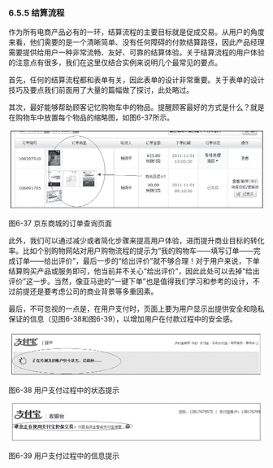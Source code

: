 ### 6.5.5 结算流程

作为所有电商产品必有的一环，结算流程的主要目标就是促成交易。从用户的角度来看，他们需要的是一个清晰简单、没有任何障碍的付款结算路径，因此产品经理需要提供给用户一种非常流畅、友好、可靠的结算体验。关于结算流程的用户体验的注意点有很多，我们在这里仅结合实例来说明几个最常见的要点。

首先，任何的结算流程都和表单有关，因此表单的设计非常重要。关于表单的设计技巧及要点我们前面用了大量的篇幅做了探讨，此处略过。

其次，最好能够帮助顾客记忆购物车中的物品。提醒顾客最好的方式是什么？就是在购物车中放置每个物品的缩略图，如图6-37所示。

![](images/image01517_jpeg)

图6-37 京东商城的订单查询页面

此外，我们可以通过减少或者简化步骤来提高用户体验，进而提升商业目标的转化率。比如个别购物网站对用户购物流程的提示为“我的购物车——填写订单——完成订单——给出评价”，最后一步的“给出评价”就不够合理！对于用户来说，下单结算购买产品或服务即可，他当前并不关心“给出评价”，因此此处可以去掉“给出评价”这一步。当然，像亚马逊的“一键下单”也是值得我们学习和参考的设计，不过前提还是要考虑公司的商业背景等多重因素。

最后，不可忽视的一点是，在用户支付时，页面上要为用户显示出提供安全和隐私保证的信息（见图6-38和图6-39），以增加用户在付款过程中的安全感。

![](images/image01518_jpeg)

图6-38 用户支付过程中的状态提示

![](images/image01519_jpeg)

图6-39 用户支付过程中的信息提示
